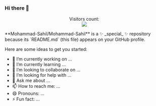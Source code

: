 ### Hi there 👋

<p align="center"> 
  Visitors count:<br>
  <img src="https://profile-counter.glitch.me/Mohammad-Sahil/count.svg" />
</p>
**Mohammad-Sahil/Mohammad-Sahil** is a ✨ _special_ ✨ repository because its `README.md` (this file) appears on your GitHub profile.

Here are some ideas to get you started:

- 🔭 I’m currently working on ...
- 🌱 I’m currently learning ...
- 👯 I’m looking to collaborate on ...
- 🤔 I’m looking for help with ...
- 💬 Ask me about ...
- 📫 How to reach me: ...
- 😄 Pronouns: ...
- ⚡ Fun fact: ...

